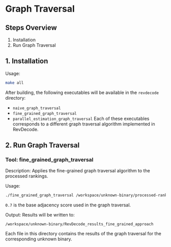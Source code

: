 # Graph Traversal

## Steps Overview
1. Installation
2. Run Graph Traversal

## 1. Installation

Usage:
```bash
make all
```
After building, the following executables will be available in the `revdecode` directory:
- `naive_graph_traversal`
- `fine_grained_graph_traversal`
- `parallel_estimation_graph_traversal`
Each of these executables corresponds to a different graph traversal algorithm implemented in RevDecode.

## 2. Run Graph Traversal

### Tool: fine_grained_graph_traversal

Description:
Applies the fine-grained graph traversal algorithm to the processed rankings.

Usage:
```bash
./fine_grained_graph_traversal /workspace/unknown-binary/processed-rankings 0.7
```
`0.7` is the base adjacency score used in the graph traversal.

Output:
Results will be written to:
```
/workspace/unknown-binary/RevDecode_results_fine_grained_approach
```
Each file in this directory contains the results of the graph traversal for the corresponding unknown binary.
